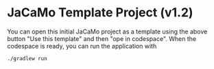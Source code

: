 # JaCaMo Template Project (v1.2)

You can open this initial JaCaMo project as a template using the above button "Use this template" and then "ope in codespace". When the codespace is ready, you can run the application with 

````
./gradlew run
````


